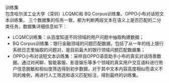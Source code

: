 训练集  
包含哈尔滨工业大学（深圳）LCQMC和 BQ Corpus训练集、OPPO小布对话短文本训练集。
三个数据集的任务一致，都为判断两段文本在语义上是否匹配的二分类任务，数据集详细信息如下：

- LCQMC训练集：从百度知道不同领域的用户问题中抽取构建数据；  
- BQ Corpus训练集：银行金融领域的问题匹配数据，包括了从一年的线上银行系统日志里抽取的问题对，是目前最大的银行领域问题匹配数据集；  
- OPPO小布对话短文本训练集：采样自OPPO语音助手小布的真实对话场景数据。通过对闲聊、智能客服、影音娱乐等多个领域的真实用户交互语料进行用户信息脱敏和相似度筛选得到初步数据，对于其中文本内容高度相似而语义不同的难例，再进行人工筛选和语义匹配标注，得到最终的训练集。

